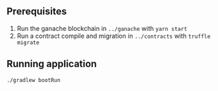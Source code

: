 ## Prerequisites
1. Run the ganache blockchain in `../ganache` with `yarn start`
2. Run a contract compile and migration in `../contracts` with `truffle migrate`

## Running application
```
./gradlew bootRun
```